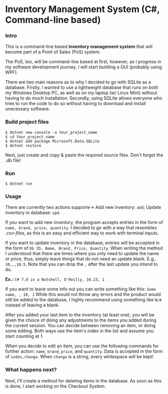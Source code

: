 # Inventory Management System (C#, Command-line based)

### Intro
This is a command-line based **inventory management system** that will become part of a Point of Sales (PoS) system.

The PoS, too, will be command-line based at first, however, as I progress in my software development journey, I will start building a GUI (probably using WPF).

There are two main reasons as to why I decided to go with SQLite as a database. Firstly, I wanted to use a lightweight database that runs on both my Windows Desktop PC, as well as on my laptop (w/ Linux Mint) without having to do much installation. Secondly, using SQLite allows everyone who tries to run the code to do so without having to download and install unecessary software.

### Build project files
```
$ dotnet new console -o Your_project_name
$ cd Your_project_name
$ dotnet add package Microsoft.Data.SQLite
$ dotnet restore
```
Next, just create and copy & paste the required source files. Don't forget the .db file!

### Run
`$ dotnet run`

### Usage
There are currently two actions supporte-> Add new inventory: `add`; Update inventory in database: `upd`.

If you want to add new inventory, the program accepts entries in the form of `name, brand, price, quantity`. I decided to go with a way that resembles *.csv-files*, as this is an easy and efficient way to work with terminal inputs.

If you want to update inventory in the database, entries will be accepted in the form of `Db ID, Name, Brand, Price, Quantity`. When writing the method I understood that there are times where you only need to update the name or price, thus, simply leave things that do not need an update blank. E.g., `10,,,10.5`. Note that you can drop the `,` after the last update you intend to do.

**Ex.:** `C# 7.0 in a Nutshell, O'Reilly, 34.23, 1`

If you want to leave some info out you can write something like this: `Some name, , 10, 1`
While this would not throw any errors and the product would still be added to the database, I highly recommend using something like `N/A` instead of leaving a blank.

After you added your last item to the inventory (at least one), you will be given the choice of doing any adjustments to the items you added during the current session. You can decide between removing an item, or doing some editing. Both ways use the item's index in the list and assume you start counting at *1*.

When you decide to edit an item, you can use the following commands for further action: `name`, `brand`, `price`, and `quantity`. Data is accepted in the form of `index,change`. When `change` is a string, every whitespace will be kept!

### What happens next?
Next, I'll create a method for deleting items in the database. As soon as this is done, I start working on the Checkout System.
